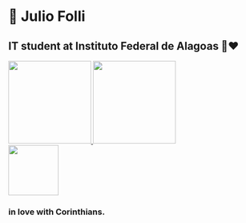 <h1> 🌟 Julio Folli</h1>
<h2>IT student at Instituto Federal de Alagoas 💚❤️ </h2> 
  <div align="left">
    <a href="https://github.com/NETUNO14">
    <img height="165em" src="https://github-readme-stats.vercel.app/api?username=NETUNO14&show_icons=true&theme=dark&include_all_commits=true&count_private=true"/>
    <img height="165em" src="https://github-readme-stats.vercel.app/api/top-langs/?username=NETUNO14&layout=compact&langs_count=7&theme=dark"/>
  </a>
  </div>
  
    
<img width="100" src="https://i0.wp.com/dreamleaguesoccer.com.br/wp-content/uploads/2016/11/escudo-Corinthians.png?fit=512%2C512&ssl=1"/>

<h3>
  <strong>
    in love with Corinthians.
  </strong>
</h3>

    
  
  
